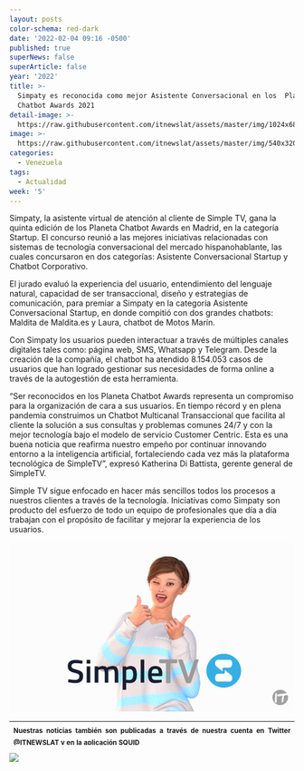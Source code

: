 ```yaml
---
layout: posts
color-schema: red-dark
date: '2022-02-04 09:16 -0500'
published: true
superNews: false
superArticle: false
year: '2022'
title: >-
  Simpaty es reconocida como mejor Asistente Conversacional en los  Planeta
  Chatbot Awards 2021
detail-image: >-
  https://raw.githubusercontent.com/itnewslat/assets/master/img/1024x680/simpletv-chatbot-g.jpg
image: >-
  https://raw.githubusercontent.com/itnewslat/assets/master/img/540x320/simpletv-chatbot-p.jpg
categories:
  - Venezuela
tags:
  - Actualidad
week: '5'
---
```

Simpaty, la asistente virtual de atención al cliente de Simple TV, gana la quinta edición de los Planeta Chatbot Awards en Madrid, en la categoría Startup. El concurso reunió a las mejores iniciativas relacionadas con sistemas de tecnología conversacional del mercado hispanohablante, las cuales concursaron en dos categorías: Asistente Conversacional Startup y Chatbot Corporativo.

El jurado evaluó la experiencia del usuario, entendimiento del lenguaje natural, capacidad de ser transaccional, diseño y estrategias de comunicación, para premiar a Simpaty en la categoría Asistente Conversacional Startup, en donde compitió con dos grandes chatbots: Maldita de Maldita.es y Laura, chatbot de Motos Marín.

Con Simpaty los usuarios pueden interactuar a través de múltiples canales digitales tales como: página web, SMS, Whatsapp y Telegram. Desde la creación de la compañía, el chatbot ha atendido 8.154.053  casos de usuarios que han logrado gestionar sus necesidades de forma online a través de la autogestión de esta herramienta.

 “Ser reconocidos en los Planeta Chatbot Awards representa un compromiso para la organización de cara a sus usuarios. En tiempo récord y en plena pandemia construimos un Chatbot Multicanal Transaccional que facilita al cliente la solución a sus consultas y problemas comunes 24/7 y con la mejor tecnología bajo el modelo de servicio Customer Centric. Esta es una buena noticia que reafirma nuestro empeño por continuar innovando entorno a la inteligencia artificial, fortaleciendo cada vez más la plataforma tecnológica de SimpleTV”, expresó Katherina Di Battista, gerente general de SimpleTV.
 
Simple TV sigue enfocado en hacer más sencillos todos los procesos a nuestros clientes a través de la tecnología. Iniciativas como Simpaty son producto del esfuerzo de todo un equipo de profesionales que día a día trabajan con el propósito de facilitar y mejorar la experiencia de los usuarios. 

![](https://raw.githubusercontent.com/itnewslat/assets/master/img/540x320/simpletv-chatbot-p.jpg)

<table style="height: 42px;" width="569">
<tbody>
<tr>
<td style="text-align: justify;"><sub><strong>Nuestras noticias también son publicadas a través de nuestra cuenta en Twitter <a href="https://twitter.com/itnewslat?lang=es">@ITNEWSLAT</a> y en la aplicación <a href="https://squidapp.co/en/">SQUID</a></strong></sub></td>
</tr>
</tbody>
</table>

<img src="https://tracker.metricool.com/c3po.jpg?hash=56f88a41e39ab42c063cc51676587a04"/>
